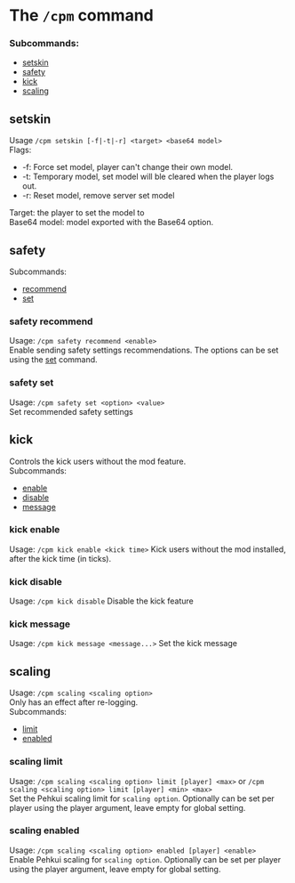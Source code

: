 # The `/cpm` command
### Subcommands:
* [setskin](#setskin)
* [safety](#safety)
* [kick](#kick)
* [scaling](#scaling)

## setskin
Usage `/cpm setskin [-f|-t|-r] <target> <base64 model>`  
Flags:
* -f: Force set model, player can't change their own model.
* -t: Temporary model, set model will ble cleared when the player logs out.
* -r: Reset model, remove server set model

Target: the player to set the model to  
Base64 model: model exported with the Base64 option.

## safety
Subcommands:
* [recommend](#safety-recommend)
* [set](#safety-set)

### safety recommend
Usage: `/cpm safety recommend <enable>`  
Enable sending safety settings recommendations. The options can be set using the [set](#safety-set) command.

### safety set
Usage: `/cpm safety set <option> <value>`  
Set recommended safety settings

## kick
Controls the kick users without the mod feature.  
Subcommands:
* [enable](#kick-enable)
* [disable](#kick-disable)
* [message](#kick-message)

### kick enable
Usage: `/cpm kick enable <kick time>`
Kick users without the mod installed, after the kick time (in ticks).

### kick disable
Usage: `/cpm kick disable`
Disable the kick feature

### kick message
Usage: `/cpm kick message <message...>`
Set the kick message

## scaling
Usage: `/cpm scaling <scaling option>`  
Only has an effect after re-logging.  
Subcommands:
* [limit](#scaling-limit)
* [enabled](#scaling-enabled)

### scaling limit
Usage: `/cpm scaling <scaling option> limit [player] <max>` or `/cpm scaling <scaling option> limit [player] <min> <max>`  
Set the Pehkui scaling limit for `scaling option`. Optionally can be set per player using the player argument, leave empty for global setting.

### scaling enabled
Usage: `/cpm scaling <scaling option> enabled [player] <enable>`  
Enable Pehkui scaling for `scaling option`. Optionally can be set per player using the player argument, leave empty for global setting.

